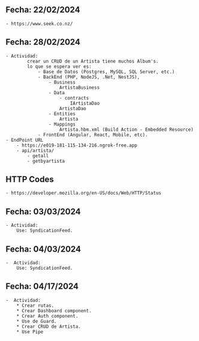 ## Fecha: 22/02/2024
    - https://www.seek.co.nz/

## Fecha: 28/02/2024

    - Actividad: 
            crear un CRUD de un Artista tiene muchos Album's.
            lo que se espera ver es: 
                - Base de Datos (Postgres, MySQL, SQL Server, etc.)
                - BackEnd (PHP, NodeJS, .Net, NestJS), 
                    - Business
                        ArtistaBusiness
                    - Data
                        - contracts
                            IArtistaDao
                        ArtistaDao
                    - Entities
                        Artista
                    - Mappings
                        Artista.hbm.xml (Build Action - Embedded Resource)
                - FrontEnd (Angular, React, Mobile, etc).
    - EndPoint URL
        - https://e019-181-115-134-216.ngrok-free.app
        - api/artista/
            - getall
            - getbyartista

## HTTP Codes
    - https://developer.mozilla.org/en-US/docs/Web/HTTP/Status
## Fecha: 03/03/2024

    - Actividad:
        Use: SyndicationFeed.
## Fecha: 04/03/2024
    -  Actividad:
        Use: SyndicationFeed.
## Fecha: 04/17/2024
    -  Actividad:
        * Crear rutas.
        * Crear Dashboard component.
        * Crear Auth component.
        * Use de Guard.
        * Crear CRUD de Artista.
        * Use Pipe